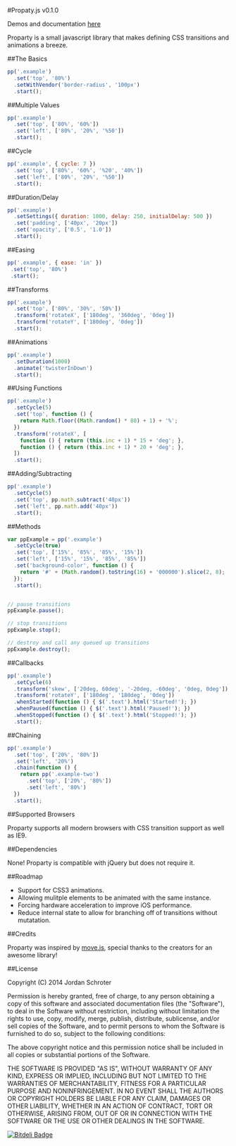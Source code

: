 #Propaty.js v0.1.0

Demos and documentation [here](http://jschr.github.com/proparty/)

Proparty is a small javascript library that makes defining CSS transitions and animations a breeze.

##The Basics

```js
pp('.example')
  .set('top', '80%')
  .setWithVendor('border-radius', '100px')
  .start();
```

##Multiple Values

```js
pp('.example')
  .set('top', ['80%', '60%'])
  .set('left', ['80%', '20%', '%50'])
  .start();
```

##Cycle

```js
pp('.example', { cycle: 7 })
  .set('top', ['80%', '60%', '%20', '40%'])
  .set('left', ['80%', '20%', '%50'])
  .start();
```

##Duration/Delay

```js
pp('.example')
  .setSettings({ duration: 1000, delay: 250, initialDelay: 500 })
  .set('padding', ['40px', '20px'])
  .set('opacity', ['0.5', '1.0'])
  .start();
```

##Easing

```js
pp('.example', { ease: 'in' })
 .set('top', '80%')
 .start();
```

##Transforms

```js
pp('.example')
  .set('top', ['80%', '30%', '50%'])
  .transform('rotateX', ['180deg', '360deg', '0deg'])
  .transform('rotateY', ['180deg', '0deg'])
  .start();
```

##Animations
```js
pp('.example')
  .setDuration(1000)
  .animate('twisterInDown')
  .start();
```

##Using Functions

```js
pp('.example')
  .setCycle(5)
  .set('top', function () { 
    return Math.floor((Math.random() * 80) + 1) + '%'; 
  })
  .transform('rotateX', [
    function () { return (this.inc + 1) * 15 + 'deg'; },
    function () { return (this.inc + 1) * 20 + 'deg'; },
  ])
  .start();
```

##Adding/Subtracting

```js
pp('.example')
  .setCycle(5)
  .set('top', pp.math.subtract('40px'))
  .set('left', pp.math.add('40px'))
  .start();
```

##Methods

```js
var ppExample = pp('.example')
  .setCycle(true)
  .set('top', ['15%', '85%', '85%', '15%'])
  .set('left', ['15%', '15%', '85%', '85%'])
  .set('background-color', function () { 
    return '#' + (Math.random().toString(16) + '000000').slice(2, 8); 
  });
  .start();


// pause transitions
ppExample.pause();

// stop transitions
ppExample.stop();

// destroy and call any queued up transitions
ppExample.destroy();
```

##Callbacks

```js
pp('.example')
  .setCycle(6)
  .transform('skew', ['20deg, 60deg', '-20deg, -60deg', '0deg, 0deg'])
  .transform('rotateY', ['180deg', '180deg', '0deg'])
  .whenStarted(function () { $('.text').html('Started!'); })
  .whenPaused(function () { $('.text').html('Paused!'); })
  .whenStopped(function () { $('.text').html('Stopped!'); })
  .start();
```

##Chaining

```js
pp('.example')
  .set('top', ['20%', '80%'])
  .set('left', '20%')
  .chain(function () {
    return pp('.example-two')
      .set('top', ['20%', '80%'])
      .set('left', '80%')
  })
  .start();
```

##Supported Browsers

Proparty supports all modern browsers with CSS transition support as well as IE9.

##Dependencies

None! Proparty is compatible with jQuery but does not require it.

##Roadmap

* Support for CSS3 animations.
* Allowing mulitple elements to be animated with the same instance.
* Forcing hardware acceleration to improve iOS performance.
* Reduce internal state to allow for branching off of transitions without mutatation.

##Credits

Proparty was inspired by [move.js](https://github.com/visionmedia/move.js), special thanks to the creators for an awesome library!

##License

Copyright (C) 2014 Jordan Schroter

Permission is hereby granted, free of charge, to any person obtaining a copy
of this software and associated documentation files (the "Software"), to deal
in the Software without restriction, including without limitation the rights
to use, copy, modify, merge, publish, distribute, sublicense, and/or sell
copies of the Software, and to permit persons to whom the Software is
furnished to do so, subject to the following conditions:

The above copyright notice and this permission notice shall be included in
all copies or substantial portions of the Software.

THE SOFTWARE IS PROVIDED "AS IS", WITHOUT WARRANTY OF ANY KIND, EXPRESS OR
IMPLIED, INCLUDING BUT NOT LIMITED TO THE WARRANTIES OF MERCHANTABILITY,
FITNESS FOR A PARTICULAR PURPOSE AND NONINFRINGEMENT. IN NO EVENT SHALL THE
AUTHORS OR COPYRIGHT HOLDERS BE LIABLE FOR ANY CLAIM, DAMAGES OR OTHER
LIABILITY, WHETHER IN AN ACTION OF CONTRACT, TORT OR OTHERWISE, ARISING FROM,
OUT OF OR IN CONNECTION WITH THE SOFTWARE OR THE USE OR OTHER DEALINGS IN
THE SOFTWARE.

[![Bitdeli Badge](https://d2weczhvl823v0.cloudfront.net/jschr/proparty/trend.png)](https://bitdeli.com/free "Bitdeli Badge")

